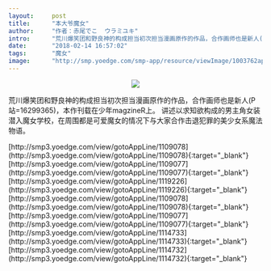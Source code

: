 ```yaml
---
layout:     post
title:      "本大爷魔女"
author:     "作者：赤尾でこ  ウラミユキ"
intro:      "荒川爆笑团和野良神的构成担当初次担当漫画原作的作品，合作画师也是新人(P站=16299365)，本作刊载在少年magzineR上。 讲述以求知欲构成的男主角女装潜入魔女学校，在周围都是可爱魔女的情况下与大家合作击退犯罪的美少女系魔法物语。"
date:       "2018-02-14 16:57:02"
tags:       "魔女"
image:      "http://smp.yoedge.com/smp-app/resource/viewImage/1003762appline.png"
---
```

<div style="text-align: center">
<p><img src="http://smp.yoedge.com/smp-app/resource/viewImage/1003762appline.png"/></p>
</div>
<p class="post-meta">
<span>荒川爆笑团和野良神的构成担当初次担当漫画原作的作品，合作画师也是新人(P站=16299365)，本作刊载在少年magzineR上。 讲述以求知欲构成的男主角女装潜入魔女学校，在周围都是可爱魔女的情况下与大家合作击退犯罪的美少女系魔法物语。</span>
</p>
[http://smp3.yoedge.com/view/gotoAppLine/1109078](http://smp3.yoedge.com/view/gotoAppLine/1109078){:target="_blank"}
[http://smp3.yoedge.com/view/gotoAppLine/1109077](http://smp3.yoedge.com/view/gotoAppLine/1109077){:target="_blank"}
[http://smp3.yoedge.com/view/gotoAppLine/1119226](http://smp3.yoedge.com/view/gotoAppLine/1119226){:target="_blank"}
[http://smp3.yoedge.com/view/gotoAppLine/1109078](http://smp3.yoedge.com/view/gotoAppLine/1109078){:target="_blank"}
[http://smp3.yoedge.com/view/gotoAppLine/1109077](http://smp3.yoedge.com/view/gotoAppLine/1109077){:target="_blank"}
[http://smp3.yoedge.com/view/gotoAppLine/1114733](http://smp3.yoedge.com/view/gotoAppLine/1114733){:target="_blank"}
[http://smp3.yoedge.com/view/gotoAppLine/1114732](http://smp3.yoedge.com/view/gotoAppLine/1114732){:target="_blank"}



